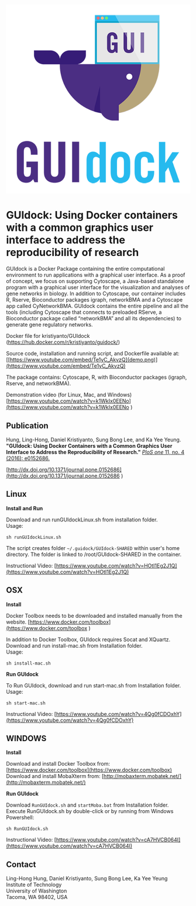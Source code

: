 ![alt GUIdock Logo](logo.png)

GUIdock: Using Docker containers with a common graphics user interface to address the reproducibility of research
=======

GUIdock is a Docker Package containing the entire computational environment to run applications with a graphical user interface.  As a proof of concept, we focus on supporting Cytoscape, a Java-based standalone program with a graphical user interface for the visualization and analyses of gene networks in biology.  In addition to Cytoscape, our container includes R, Rserve, Bioconductor packages igraph, networkBMA and a Cytoscape app called CyNetworkBMA.  GUIdock contains the entire pipeline and all the tools (including Cytoscape that connects to preloaded RServe, a Bioconductor package called “networkBMA” and all its dependencies) to generate gene regulatory networks.

Docker file for kristiyanto/GUIdock (https://hub.docker.com/r/kristiyanto/guidock/)

Source code, installation and running script, and Dockerfile available at:  
[[https://www.youtube.com/embed/Te1yC_AkvzQ](demo.png)](https://www.youtube.com/embed/Te1yC_AkvzQ)

The package contains: Cytoscape, R, with Bioconductor packages (igraph, Rserve, and networkBMA). 

Demonstration video (for Linux, Mac, and Windows)   
[https://www.youtube.com/watch?v=k1WkIx0EENo](https://www.youtube.com/watch?v=k1WkIx0EENo
)

Publication
-----------
Hung, Ling-Hong, Daniel Kristiyanto, Sung Bong Lee, and Ka Yee Yeung. **"GUIdock: Using Docker Containers with a Common Graphics User Interface to Address the Reproducibility of Research."** [_PloS one_ 11, no. 4 (2016): e0152686.](http://dx.doi.org/10.1371/journal.pone.0152686)

[http://dx.doi.org/10.1371/journal.pone.0152686](http://dx.doi.org/10.1371/journal.pone.0152686
)

Linux
-----
**Install and Run**

Download and run runGUIdockLinux.sh from installation folder.  
Usage:

```
sh runGUIdockLinux.sh
```

The script creates folder `~/.guidock/GUIdock-SHARED` within user's home directory. The folder is linked to /root/GUIdock-SHARED in the container.   

Instructional Video: [https://www.youtube.com/watch?v=HOtI1Eg2J1Q](https://www.youtube.com/watch?v=HOtI1Eg2J1Q)


OSX 
---
**Install**

Docker Toolbox needs to be downloaded and installed manually from the website.
[https://www.docker.com/toolbox](https://www.docker.com/toolbox
)

In addition to Docker Toolbox, GUIdock requires Socat and XQuartz.
Download and run install-mac.sh from Installation folder.  
Usage:

```
sh install-mac.sh
```

**Run GUIdock**

To Run GUIdock, download and run start-mac.sh from Installation folder.  
Usage:

```	
sh start-mac.sh
```

Instructional Video: [https://www.youtube.com/watch?v=4Qg0fCDOxhY](https://www.youtube.com/watch?v=4Qg0fCDOxhY)


WINDOWS
-------
**Install**

Download and install Docker Toolbox from: [https://www.docker.com/toolbox](https://www.docker.com/toolbox)  
Download and install MobaXterm from: [http://mobaxterm.mobatek.net/](http://mobaxterm.mobatek.net/)

**Run GUIdock**

Download `RunGUIdock.sh` and `startMoba.bat` from Installation folder.  
Execute RunGUIdock.sh by double-click or by running from Windows Powershell:  
	
```
sh RunGUIdock.sh
```

Instructional Video: [https://www.youtube.com/watch?v=cA7HVCB064I](https://www.youtube.com/watch?v=cA7HVCB064I)


Contact
-------
Ling-Hong Hung, Daniel Kristiyanto, Sung Bong Lee, Ka Yee Yeung  
Institute of Technology  
University of Washington  
Tacoma, WA 98402, USA  



